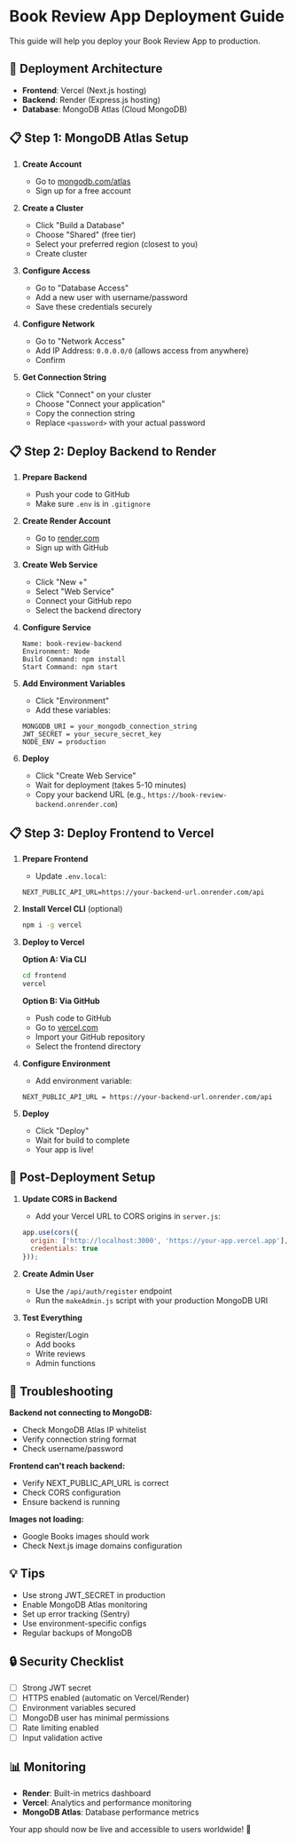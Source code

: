 # Book Review App Deployment Guide

This guide will help you deploy your Book Review App to production.

## 🚀 Deployment Architecture

- **Frontend**: Vercel (Next.js hosting)
- **Backend**: Render (Express.js hosting)
- **Database**: MongoDB Atlas (Cloud MongoDB)

## 📋 Step 1: MongoDB Atlas Setup

1. **Create Account**
   - Go to [mongodb.com/atlas](https://www.mongodb.com/atlas)
   - Sign up for a free account

2. **Create a Cluster**
   - Click "Build a Database"
   - Choose "Shared" (free tier)
   - Select your preferred region (closest to you)
   - Create cluster

3. **Configure Access**
   - Go to "Database Access"
   - Add a new user with username/password
   - Save these credentials securely

4. **Configure Network**
   - Go to "Network Access"
   - Add IP Address: `0.0.0.0/0` (allows access from anywhere)
   - Confirm

5. **Get Connection String**
   - Click "Connect" on your cluster
   - Choose "Connect your application"
   - Copy the connection string
   - Replace `<password>` with your actual password

## 📋 Step 2: Deploy Backend to Render

1. **Prepare Backend**
   - Push your code to GitHub
   - Make sure `.env` is in `.gitignore`

2. **Create Render Account**
   - Go to [render.com](https://render.com)
   - Sign up with GitHub

3. **Create Web Service**
   - Click "New +"
   - Select "Web Service"
   - Connect your GitHub repo
   - Select the backend directory

4. **Configure Service**
   ```
   Name: book-review-backend
   Environment: Node
   Build Command: npm install
   Start Command: npm start
   ```

5. **Add Environment Variables**
   - Click "Environment"
   - Add these variables:
   ```
   MONGODB_URI = your_mongodb_connection_string
   JWT_SECRET = your_secure_secret_key
   NODE_ENV = production
   ```

6. **Deploy**
   - Click "Create Web Service"
   - Wait for deployment (takes 5-10 minutes)
   - Copy your backend URL (e.g., `https://book-review-backend.onrender.com`)

## 📋 Step 3: Deploy Frontend to Vercel

1. **Prepare Frontend**
   - Update `.env.local`:
   ```
   NEXT_PUBLIC_API_URL=https://your-backend-url.onrender.com/api
   ```

2. **Install Vercel CLI** (optional)
   ```bash
   npm i -g vercel
   ```

3. **Deploy to Vercel**
   
   **Option A: Via CLI**
   ```bash
   cd frontend
   vercel
   ```
   
   **Option B: Via GitHub**
   - Push code to GitHub
   - Go to [vercel.com](https://vercel.com)
   - Import your GitHub repository
   - Select the frontend directory

4. **Configure Environment**
   - Add environment variable:
   ```
   NEXT_PUBLIC_API_URL = https://your-backend-url.onrender.com/api
   ```

5. **Deploy**
   - Click "Deploy"
   - Wait for build to complete
   - Your app is live!

## 🔧 Post-Deployment Setup

1. **Update CORS in Backend**
   - Add your Vercel URL to CORS origins in `server.js`:
   ```javascript
   app.use(cors({
     origin: ['http://localhost:3000', 'https://your-app.vercel.app'],
     credentials: true
   }));
   ```

2. **Create Admin User**
   - Use the `/api/auth/register` endpoint
   - Run the `makeAdmin.js` script with your production MongoDB URI

3. **Test Everything**
   - Register/Login
   - Add books
   - Write reviews
   - Admin functions

## 🚨 Troubleshooting

**Backend not connecting to MongoDB:**
- Check MongoDB Atlas IP whitelist
- Verify connection string format
- Check username/password

**Frontend can't reach backend:**
- Verify NEXT_PUBLIC_API_URL is correct
- Check CORS configuration
- Ensure backend is running

**Images not loading:**
- Google Books images should work
- Check Next.js image domains configuration

## 💡 Tips

- Use strong JWT_SECRET in production
- Enable MongoDB Atlas monitoring
- Set up error tracking (Sentry)
- Use environment-specific configs
- Regular backups of MongoDB

## 🔒 Security Checklist

- [ ] Strong JWT secret
- [ ] HTTPS enabled (automatic on Vercel/Render)
- [ ] Environment variables secured
- [ ] MongoDB user has minimal permissions
- [ ] Rate limiting enabled
- [ ] Input validation active

## 📊 Monitoring

- **Render**: Built-in metrics dashboard
- **Vercel**: Analytics and performance monitoring
- **MongoDB Atlas**: Database performance metrics

Your app should now be live and accessible to users worldwide! 🎉